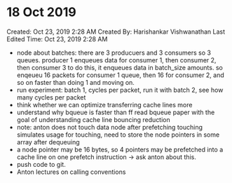 # 18 Oct 2019

Created: Oct 23, 2019 2:28 AM
Created By: Harishankar Vishwanathan
Last Edited Time: Oct 23, 2019 2:28 AM

- node about batches:
there are 3 producuers and 3 consumers
so 3 queues.
producer 1 enqueues data for consumer 1, then consumer 2, then consumer 3
to do this, it enqueues data in batch_size amounts.
so enqeueu 16 packets for consumer 1 queue, then 16 for consumer 2, and so on
faster than doing 1 and moving on.
- run experiment:
batch 1, cycles per packet,
run it with batch 2, see how many cycles per packet
- think whether we can optimize transferring cache lines more
- understand why bqueue is faster than ff
read bqueue paper with the goal of understanding cache line bouncing reduction
- note:
anton does not touch data node after prefetching
touching simulates usage
for touching, need to store the node pointers in some array after dequeuing
- a node pointer may be 16 bytes, so 4 pointers may be prefetched into
a cache line on one prefetch instruction
-> ask anton about this.
- push code to git.
- Anton lectures on calling conventions